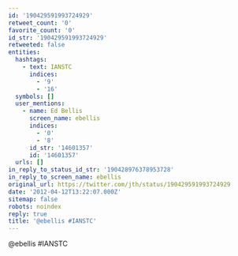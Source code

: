 ```yaml
---
id: '190429591993724929'
retweet_count: '0'
favorite_count: '0'
id_str: '190429591993724929'
retweeted: false
entities:
  hashtags:
    - text: IANSTC
      indices:
        - '9'
        - '16'
  symbols: []
  user_mentions:
    - name: Ed Bellis
      screen_name: ebellis
      indices:
        - '0'
        - '8'
      id_str: '14601357'
      id: '14601357'
  urls: []
in_reply_to_status_id_str: '190428976378953728'
in_reply_to_screen_name: ebellis
original_url: https://twitter.com/jth/status/190429591993724929
date: '2012-04-12T13:22:07.000Z'
sitemap: false
robots: noindex
reply: true
title: '@ebellis #IANSTC'
---
```


@ebellis #IANSTC